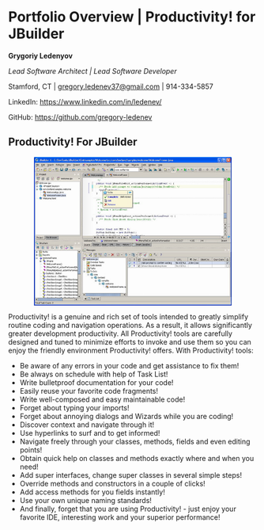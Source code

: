 # Portfolio Overview | Productivity! for JBuilder

**Grygoriy Ledenyov**

_Lead Software Architect | Lead Software Developer_

Stamford, CT | [gregory.ledenev37@gmail.com](mailto:gregory.ledenev37@gmail.com) | 914-334-5857

LinkedIn: https://www.linkedin.com/in/ledenev/

GitHub: https://github.com/gregory-ledenev

## Productivity! For JBuilder

<img src="../Productivity%20for%20JBuilder/advanced_todo.jpg" style="display: block; margin-left: auto; margin-right: auto; width: 400px;"/>

Productivity! is a genuine and rich set of tools intended to greatly simplify routine coding and navigation operations.
As a result, it allows significantly greater development productivity. All Productivity! tools are carefully designed
and tuned to minimize efforts to invoke and use them so you can enjoy the friendly environment Productivity! offers.
With Productivity! tools:
- Be aware of any errors in your code and get assistance to fix them!
- Be always on schedule with help of Task List!
- Write bulletproof documentation for your code!
- Easily reuse your favorite code fragments!
- Write well-composed and easy maintainable code!
- Forget about typing your imports!
- Forget about annoying dialogs and Wizards while you are coding!
- Discover context and navigate through it!
- Use hyperlinks to surf and to get informed!
- Navigate freely through your classes, methods, fields and even editing points!
- Obtain quick help on classes and methods exactly where and when you need!
- Add super interfaces, change super classes in several simple steps!
- Override methods and constructors in a couple of clicks!
- Add access methods for you fields instantly!
- Use your own unique naming standards!
- And finally, forget that you are using Productivity! - just enjoy your favorite IDE, interesting work and your superior
  performance!